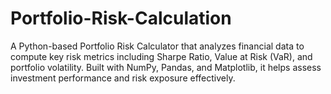 # Portfolio-Risk-Calculation
A Python-based Portfolio Risk Calculator that analyzes financial data to compute key risk metrics including Sharpe Ratio, Value at Risk (VaR), and portfolio volatility. Built with NumPy, Pandas, and Matplotlib, it helps assess investment performance and risk exposure effectively.
